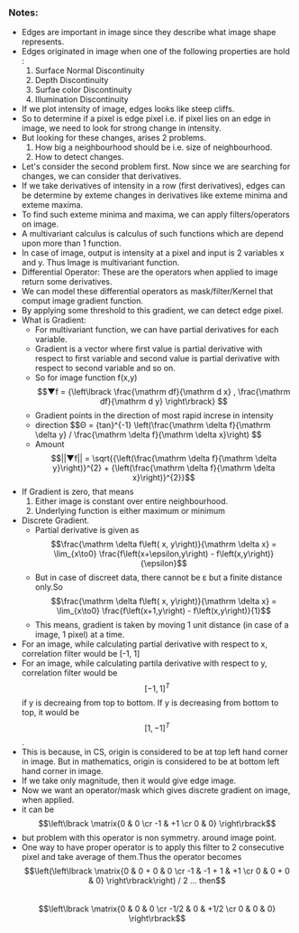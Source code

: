 ### Notes:
- Edges are important in image since they describe what image shape represents.
- Edges originated in image when one of the following properties are hold : 
	1. Surface Normal Discontinuity
	2. Depth Discontinuity
	3. Surfae color Discontinuity
	4. Illumination Discontinuity
- If we plot intensity of image, edges looks like steep cliffs. 
- So to determine if a pixel is edge pixel i.e. if pixel lies on an edge in image, we need to look for strong change in intensity.
- But looking for these changes, arises 2 problems.
	1. How big a neighbourhood should be i.e. size of neighbourhood.
	2. How to detect changes.
- Let's consider the second problem first. Now since we are searching for changes, we can consider that derivatives.
- If we take derivatives of intensity in a row (first derivatives), edges can be determine by exteme changes in derivatives like exteme minima and exteme maxima.
- To find such exteme minima and maxima, we can apply filters/operators on image.
- A multivariant calculus is calculus of such functions which are depend upon more than 1 function.
- In case of image, output is intensity at a pixel and input is 2 variables x and y. Thus Image is multivariant function.
- Differential Operator: These are the operators when applied to image return some derivatives.
- We can model these differential operators as mask/filter/Kernel that comput image gradient function.
- By applying some threshold to this gradient, we can detect edge pixel.
- What is Gradient:
	- For multivariant function, we can have partial derivatives for each variable.
	- Gradient is a vector where first value is partial derivative with respect to first variable and second value is partial derivative with respect to second variable and so on.
	- So for image function f(x,y)
		$$▼f = {\left\lbrack \frac{\mathrm df}{\mathrm d x} , \frac{\mathrm df}{\mathrm d y} \right\rbrack} $$
	- Gradient points in the direction of most rapid increse in intensity 
	- direction	
		$$Θ = \{tan}^{-1} \left(\frac{\mathrm \delta f}{\mathrm \delta y} / \frac{\mathrm \delta f}{\mathrm \delta x}\right) $$
	- Amount 
		$$||▼f|| = \sqrt{{\left(\frac{\mathrm \delta f}{\mathrm \delta y}\right)}^{2} + {\left(\frac{\mathrm \delta f}{\mathrm \delta x}\right)}^{2}}$$
- If Gradient is zero, that means 
	1. Either image is constant over entire neighbourhood.
	2. Underlying function is either maximum or minimum
- Discrete Gradient.
	- Partial derivative is given as  
		$$\frac{\mathrm \delta f\left( x, y\right)}{\mathrm \delta x} =    \lim_{x\to0} \frac{f\left(x+\epsilon,y\right) - f\left(x,y\right)}{\epsilon}$$
	- But in case of discreet data, there cannot be ε but a finite distance only.So  
		$$\frac{\mathrm \delta f\left( x, y\right)}{\mathrm \delta x} =    \lim_{x\to0} \frac{f\left(x+1,y\right) - f\left(x,y\right)}{1}$$
	- This means, gradient is taken by moving 1 unit distance (in case of a image, 1 pixel) at a time.
- For an image, while calculating partial derivative with respect to x, correlation filter would be [-1, 1]
- For an image, while calculating partila derivative with respect to y, correlation filter would be $$[-1, 1]^T$$ if y is decreaing from top to bottom. If y is decreasing from bottom to top, it would be $$[1, -1]^T$$.
- This is because, in CS, origin is considered to be at top left hand corner in image. But in mathematics, origin is considered to be at bottom left hand corner in image.
- If we take only magnitude, then it would give edge image.
 - Now we want an operator/mask which gives discrete gradient on image, when applied.
 - it can be $$\left\lbrack \matrix{0 & 0 \cr -1 & +1 \cr 0 & 0} \right\rbrack$$
 - but problem with this operator is non symmetry. around image point.
 - One way to have proper operator is to apply this filter to 2 consecutive pixel and take average of them.Thus the operator becomes  
	 $$\left(\left\lbrack \matrix{0 & 0 + 0 & 0 \cr -1 & -1 + 1 & +1 \cr 0 & 0 + 0 & 0} \right\rbrack\right)  / 2  ...  then$$    
	 $$\left\lbrack \matrix{0 & 0 & 0 \cr -1/2 & 0 & +1/2 \cr 0 & 0 & 0} \right\rbrack$$
